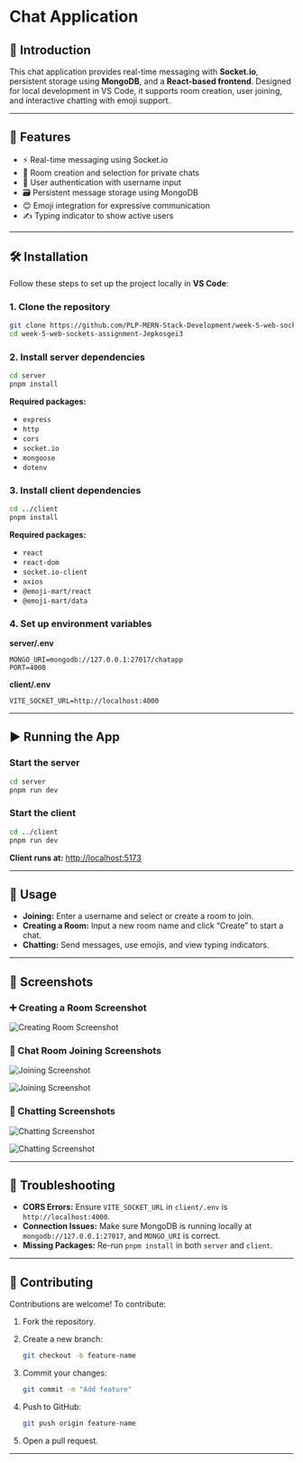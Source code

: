 
# Chat Application

## 📝 Introduction

This chat application provides real-time messaging with **Socket.io**, persistent storage using **MongoDB**, and a **React-based frontend**. Designed for local development in VS Code, it supports room creation, user joining, and interactive chatting with emoji support.

---

## 🚀 Features

- ⚡ Real-time messaging using Socket.io  
- 🔐 Room creation and selection for private chats  
- 👤 User authentication with username input  
- 🗃️ Persistent message storage using MongoDB  
- 😊 Emoji integration for expressive communication  
- ✍️ Typing indicator to show active users  

---

## 🛠 Installation

Follow these steps to set up the project locally in **VS Code**:

### 1. Clone the repository

```bash
git clone https://github.com/PLP-MERN-Stack-Development/week-5-web-sockets-assignment-Jepkosgei3.git
cd week-5-web-sockets-assignment-Jepkosgei3
````

### 2. Install server dependencies

```bash
cd server
pnpm install
```

**Required packages:**

* `express`
* `http`
* `cors`
* `socket.io`
* `mongoose`
* `dotenv`

### 3. Install client dependencies

```bash
cd ../client
pnpm install
```

**Required packages:**

* `react`
* `react-dom`
* `socket.io-client`
* `axios`
* `@emoji-mart/react`
* `@emoji-mart/data`

### 4. Set up environment variables

**server/.env**

```
MONGO_URI=mongodb://127.0.0.1:27017/chatapp
PORT=4000
```

**client/.env**

```
VITE_SOCKET_URL=http://localhost:4000
```

---

## ▶️ Running the App

### Start the server

```bash
cd server
pnpm run dev
```

### Start the client

```bash
cd ../client
pnpm run dev
```

**Client runs at:** [http://localhost:5173](http://localhost:5173)

---

## 💬 Usage

* **Joining:** Enter a username and select or create a room to join.
* **Creating a Room:** Input a new room name and click “Create” to start a chat.
* **Chatting:** Send messages, use emojis, and view typing indicators.

---

## 📸 Screenshots
### ➕ Creating a Room Screenshot

![Creating Room Screenshot](./images/creating-room.png)

### 🧍 Chat Room Joining Screenshots

![Joining Screenshot](./images/user1-join.png)

![Joining Screenshot](./images/user2-join.png)



### 💬 Chatting Screenshots

![Chatting Screenshot](./images/user1-chat.png)

![Chatting Screenshot](./images/user2-chat.png)


---

## 🧩 Troubleshooting

* **CORS Errors:** Ensure `VITE_SOCKET_URL` in `client/.env` is `http://localhost:4000`.
* **Connection Issues:** Make sure MongoDB is running locally at `mongodb://127.0.0.1:27017`, and `MONGO_URI` is correct.
* **Missing Packages:** Re-run `pnpm install` in both `server` and `client`.

---

## 🤝 Contributing

Contributions are welcome! To contribute:

1. Fork the repository.

2. Create a new branch:

   ```bash
   git checkout -b feature-name
   ```

3. Commit your changes:

   ```bash
   git commit -m "Add feature"
   ```

4. Push to GitHub:

   ```bash
   git push origin feature-name
   ```

5. Open a pull request.

---


